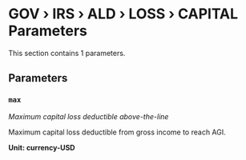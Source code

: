 # GOV › IRS › ALD › LOSS › CAPITAL Parameters

This section contains 1 parameters.

## Parameters

### `max`
*Maximum capital loss deductible above-the-line*

Maximum capital loss deductible from gross income to reach AGI.

**Unit: currency-USD**

